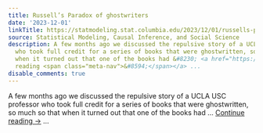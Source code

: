 ```yaml
---
title: Russell’s Paradox of ghostwriters
date: '2023-12-01'
linkTitle: https://statmodeling.stat.columbia.edu/2023/12/01/russells-paradox-of-ghostwriters/
source: Statistical Modeling, Causal Inference, and Social Science
description: A few months ago we discussed the repulsive story of a UCLA USC professor
  who took full credit for a series of books that were ghostwritten, so much so that
  when it turned out that one of the books had &#8230; <a href="https://statmodeling.stat.columbia.edu/2023/12/01/russells-paradox-of-ghostwriters/">Continue
  reading <span class="meta-nav">&#8594;</span></a> ...
disable_comments: true
---
```

A few months ago we discussed the repulsive story of a UCLA USC professor who took full credit for a series of books that were ghostwritten, so much so that when it turned out that one of the books had &#8230; <a href="https://statmodeling.stat.columbia.edu/2023/12/01/russells-paradox-of-ghostwriters/">Continue reading <span class="meta-nav">&#8594;</span></a> ...